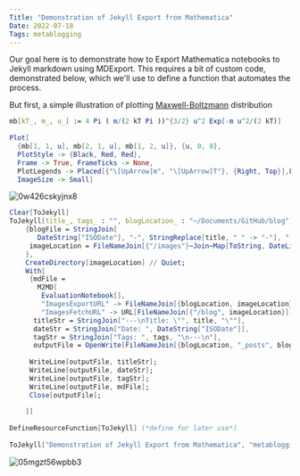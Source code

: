 ```yaml
---
Title: "Demonstration of Jekyll Export from Mathematica"
Date: 2022-07-18
Tags: metablogging
---
```


Our goal here is to demonstrate how to Export Mathematica notebooks to Jekyll markdown using MDExport. This requires a bit of custom code, demonstrated below, which we'll use to define a function that automates the process.

But first, a simple illustration of plotting [Maxwell-Boltzmann](https://en.wikipedia.org/wiki/Maxwell-Boltzmann_distribution) distribution

```mathematica
mb[kT_, m_, u_] := 4 Pi ( m/(2 kT Pi ))^{3/2} u^2 Exp[-m u^2/(2 kT)] 
 
Plot[
  {mb[1, 1, u], mb[2, 1, u], mb[1, 2, u]}, {u, 0, 8}, 
  PlotStyle -> {Black, Red, Red}, 
  Frame -> True, FrameTicks -> None, 
  PlotLegends -> Placed[{"\[UpArrow]m", "\[UpArrow]T"}, {Right, Top}],FrameLabel -> {"Velocity", "Probability Density"}, 
  ImageSize -> Small]

```

![0w426cskyjnx8](/blog/images/2022/7/18/0w426cskyjnx8.png)

```mathematica
Clear[ToJekyll]
ToJekyll[title_, tags_ : "", blogLocation_ : "~/Documents/GitHub/blog"] := With[
    {blogFile = StringJoin[
       DateString["ISODate"], "-", StringReplace[title, " " -> "-"], ".md"], 
     imageLocation = FileNameJoin[{"/images"}~Join~Map[ToString, DateList[][[;; 3]]]] 
    }, 
    CreateDirectory[imageLocation] // Quiet; 
    With[
     {mdFile = 
       M2MD[
        EvaluationNotebook[], 
        "ImagesExportURL" -> FileNameJoin[{blogLocation, imageLocation}], 
        "ImagesFetchURL" -> URL[FileNameJoin[{"/blog", imageLocation}]]], 
      titleStr = StringJoin["---\nTitle: \"", title, "\""], 
      dateStr = StringJoin["Date: ", DateString["ISODate"]], 
      tagStr = StringJoin["Tags: ", tags, "\n---\n"], 
      outputFile = OpenWrite[FileNameJoin[{blogLocation, "_posts", blogFile}]]}, 
     
     WriteLine[outputFile, titleStr]; 
     WriteLine[outputFile, dateStr]; 
     WriteLine[outputFile, tagStr]; 
     WriteLine[outputFile, mdFile]; 
     Close[outputFile]; 
     
    ]] 
 
DefineResourceFunction[ToJekyll] (*define for later use*) 
 
ToJekyll["Demonstration of Jekyll Export from Mathematica", "metablogging"]
```

![05mgzt56wpbb3](/blog/images/2022/7/18/05mgzt56wpbb3.png)
